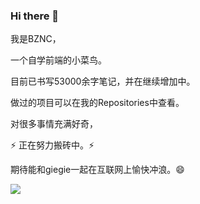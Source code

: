 ### Hi there 👋

<!--
**BZNC/BZNC** is a ✨ _special_ ✨ repository because its `README.md` (this file) appears on your GitHub profile.

Here are some ideas to get you started:

- 🔭 I’m currently working on ...
- 🌱 I’m currently learning ...
- 👯 I’m looking to collaborate on ...
- 🤔 I’m looking for help with ...
- 💬 Ask me about ...
- 📫 How to reach me: ...
- 😄 Pronouns: ...
- ⚡ Fun fact: ...
-->
我是BZNC，

一个自学前端的小菜鸟。

目前已书写53000余字笔记，并在继续增加中。

做过的项目可以在我的Repositories中查看。

对很多事情充满好奇，

⚡ 正在努力搬砖中。⚡ 

期待能和giegie一起在互联网上愉快冲浪。😄

![](https://github-readme-stats.vercel.app/api?username=BZNC)
